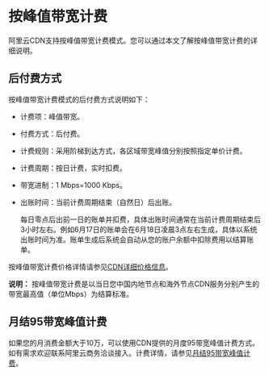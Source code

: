 # 按峰值带宽计费

阿里云CDN支持按峰值带宽计费模式。您可以通过本文了解按峰值带宽计费的详细说明。

## 后付费方式

按峰值带宽计费模式的后付费方式说明如下：

-   计费项：峰值带宽。
-   付费方式：后付费。
-   计费规则：采用阶梯到达方式，各区域带宽峰值分别按照指定单价计费。
-   计费周期：按日计费，实时扣费。
-   带宽进制：1 Mbps=1000 Kbps。
-   出账时间：当前计费周期结束（自然日）后出账。

    每日零点后出前一日的账单并扣费，具体出账时间通常在当前计费周期结束后3小时左右。例如6月17日的账单会在6月18日凌晨3点左右生成，具体以系统出账时间为准。账单生成后系统会自动从您的账户余额中扣除费用以结算账单。


按峰值带宽计费价格详情请参见[CDN详细价格信息](https://www.aliyun.com/price/product?spm=a2c4g.11186623.2.10.1b444ee22Dxy8y#/cdn/detail)。

**说明：** 按峰值带宽计费是以当日您中国内地节点和海外节点CDN服务分别产生的带宽最高值（单位Mbps）为结算标准。

## 月结95带宽峰值计费

如果您的月消费金额大于10万，可以使用CDN提供的月度95带宽峰值计费方式。如有需求欢迎联系阿里云商务洽谈接入。计费详情，请参见[月结95带宽峰值计费](/cn.zh-CN/产品定价/计费方式/月结95带宽峰值计费.md)。

